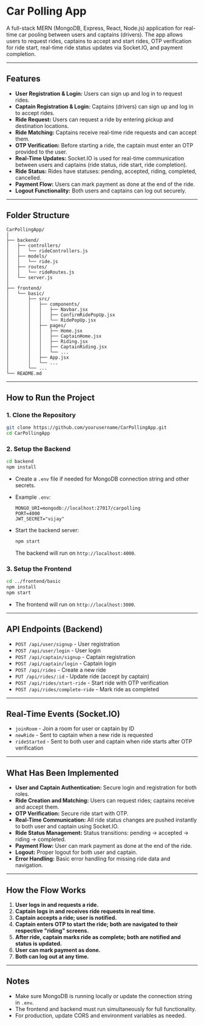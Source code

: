 # Car Polling App

A full-stack MERN (MongoDB, Express, React, Node.js) application for real-time car pooling between users and captains (drivers). The app allows users to request rides, captains to accept and start rides, OTP verification for ride start, real-time ride status updates via Socket.IO, and payment completion.

---

## Features

- **User Registration & Login:** Users can sign up and log in to request rides.
- **Captain Registration & Login:** Captains (drivers) can sign up and log in to accept rides.
- **Ride Request:** Users can request a ride by entering pickup and destination locations.
- **Ride Matching:** Captains receive real-time ride requests and can accept them.
- **OTP Verification:** Before starting a ride, the captain must enter an OTP provided to the user.
- **Real-Time Updates:** Socket.IO is used for real-time communication between users and captains (ride status, ride start, ride completion).
- **Ride Status:** Rides have statuses: pending, accepted, riding, completed, cancelled.
- **Payment Flow:** Users can mark payment as done at the end of the ride.
- **Logout Functionality:** Both users and captains can log out securely.

---

## Folder Structure

```
CarPollingApp/
│
├── backend/
│   ├── controllers/
│   │   └── rideControllers.js
│   ├── models/
│   │   └── ride.js
│   ├── routes/
│   │   └── rideRoutes.js
│   └── server.js
│
├── frontend/
│   └── basic/
│       ├── src/
│       │   ├── components/
│       │   │   ├── Navbar.jsx
│       │   │   ├── ConfirmRidePopUp.jsx
│       │   │   └── RidePopUp.jsx
│       │   ├── pages/
│       │   │   ├── Home.jsx
│       │   │   ├── CaptainHome.jsx
│       │   │   ├── Riding.jsx
│       │   │   ├── CaptainRiding.jsx
│       │   │   └── ...
│       │   ├── App.jsx
│       │   └── ...
│       └── ...
└── README.md
```

---

## How to Run the Project

### 1. Clone the Repository

```bash
git clone https://github.com/yourusername/CarPollingApp.git
cd CarPollingApp
```

### 2. Setup the Backend

```bash
cd backend
npm install
```

- Create a `.env` file if needed for MongoDB connection string and other secrets.
- Example `.env`:
  ```
  MONGO_URI=mongodb://localhost:27017/carpolling
  PORT=4000
  JWT_SECRET="vijay"
  ```

- Start the backend server:
  ```bash
  npm start
  ```
  The backend will run on `http://localhost:4000`.

### 3. Setup the Frontend

```bash
cd ../frontend/basic
npm install
npm start
```
- The frontend will run on `http://localhost:3000`.

---

## API Endpoints (Backend)

- `POST /api/user/signup` - User registration
- `POST /api/user/login` - User login
- `POST /api/captain/signup` - Captain registration
- `POST /api/captain/login` - Captain login
- `POST /api/rides` - Create a new ride
- `PUT /api/rides/:id` - Update ride (accept by captain)
- `POST /api/rides/start-ride` - Start ride with OTP verification
- `POST /api/rides/complete-ride` - Mark ride as completed

---

## Real-Time Events (Socket.IO)

- `joinRoom` - Join a room for user or captain by ID
- `newRide` - Sent to captain when a new ride is requested
- `rideStarted` - Sent to both user and captain when ride starts after OTP verification
---

## What Has Been Implemented

- **User and Captain Authentication:** Secure login and registration for both roles.
- **Ride Creation and Matching:** Users can request rides; captains receive and accept them.
- **OTP Verification:** Secure ride start with OTP.
- **Real-Time Communication:** All ride status changes are pushed instantly to both user and captain using Socket.IO.
- **Ride Status Management:** Status transitions: pending → accepted → riding → completed.
- **Payment Flow:** User can mark payment as done at the end of the ride.
- **Logout:** Proper logout for both user and captain.
- **Error Handling:** Basic error handling for missing ride data and navigation.

---

## How the Flow Works

1. **User logs in and requests a ride.**
2. **Captain logs in and receives ride requests in real time.**
3. **Captain accepts a ride; user is notified.**
4. **Captain enters OTP to start the ride; both are navigated to their respective "riding" screens.**
5. **After ride, captain marks ride as complete; both are notified and status is updated.**
6. **User can mark payment as done.**
7. **Both can log out at any time.**

---

## Notes

- Make sure MongoDB is running locally or update the connection string in `.env`.
- The frontend and backend must run simultaneously for full functionality.
- For production, update CORS and environment variables as needed.
